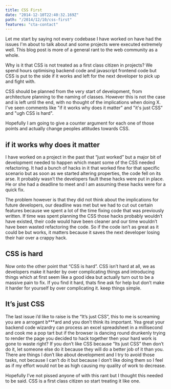 ```yaml
---
title: CSS First
date: "2014-12-10T22:40:32.169Z"
path: "/2014/12/10/css-first"
features: "cta-contact"
---
```


Let me start by saying not every codebase I have worked on have had the issues I'm about to talk about and some projects were executed extremely well. This blog post is more of a general rant to the web community as a whole.

Why is it that CSS is not treated as a first class citizen in projects? We spend hours optimising backend code and javascript frontend code but CSS is put to the side if it works and left for the next developer to pick up and fight with.

CSS should be planned from the very start of development, from architecture planning to the naming of classes. However this is not the case and is left until the end, with no thought of the implications when doing X. I've seen comments like "if it works why does it matter" and "it's just CSS" and "ugh CSS is hard".

Hopefully I am going to give a counter argument for each one of those points and actually change peoples attitudes towards CSS.

## if it works why does it matter

I have worked on a project in the past that “just worked” but a major bit of development needed to happen which meant some of the CSS needed refactoring. It had a bunch of hacks in it that worked fine for that specific scenario but as soon as we started altering properties, the code fell on its arse. It probably wasn’t the developers fault these hacks were put in place. He or she had a deadline to meet and I am assuming these hacks were for a quick fix.

The problem however is that they did not think about the implications for future developers, our deadline was met but we had to cut out certain features because we spent a lot of the time fixing code that was previously written. If time was spent planning the CSS those hacks probably wouldn’t have existed, their code would have been cleaner and our time wouldn’t have been wasted refactoring the code. So if the code isn’t as great as it could be but works, it matters because it saves the next developer losing their hair over a crappy hack.

## CSS is hard

Now onto the other point that “CSS is hard”. CSS isn’t hard at all, we as developers make it harder by over complicating things and introducing things which at first seem like a good idea but actually turn out to be a massive pain to fix. If you find it hard, thats fine ask for help but don’t make it harder for yourself by over complicating it. keep things simple.

## It’s just CSS

The last issue i’d like to raise is the “It’s just CSS”, this to me is screaming you are a arrogant b***ard and you don’t think its important. Yea great your backend code wizardry can process an excel spreadsheet in a millisecond and cook me a pop tart but if the browser is dancing round drunkenly trying to render the page you decided to hack together then your hard work is gone to waste right? If you don’t like CSS because “Its just CSS” then don’t do it, let someone else do it because they will do a better job of it than you. There are things I don’t like about development and I try to avoid those tasks, not because I can’t do it but because I don’t like doing them so I feel as if my effort would not be as high causing my quality of work to decrease.

Hopefully I’ve not pissed anyone of with this rant but I thought this needed to be said. CSS is a first class citizen so start treating it like one.
